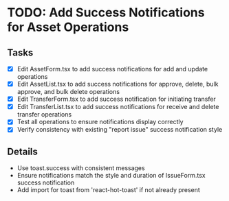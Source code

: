 # TODO: Add Success Notifications for Asset Operations

## Tasks
- [x] Edit AssetForm.tsx to add success notifications for add and update operations
- [x] Edit AssetList.tsx to add success notifications for approve, delete, bulk approve, and bulk delete operations
- [x] Edit TransferForm.tsx to add success notification for initiating transfer
- [x] Edit TransferList.tsx to add success notifications for receive and delete transfer operations
- [x] Test all operations to ensure notifications display correctly
- [x] Verify consistency with existing "report issue" success notification style

## Details
- Use toast.success with consistent messages
- Ensure notifications match the style and duration of IssueForm.tsx success notification
- Add import for toast from 'react-hot-toast' if not already present
